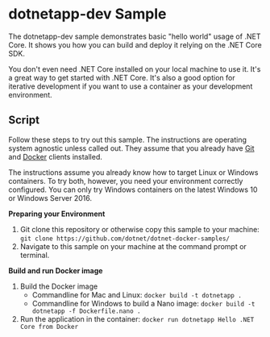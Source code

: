 dotnetapp-dev Sample
====================

The dotnetapp-dev sample demonstrates basic "hello world" usage of .NET Core. It shows you how you can build and deploy it relying on the .NET Core SDK. 

You don't even need .NET Core installed on your local machine to use it. It's a great way to get started with .NET Core. It's also a good option for iterative development if you want to use a container as your development environment.

Script
------

Follow these steps to try out this sample. The instructions are operating system agnostic unless called out. They assume that you already have [Git](https://git-scm.com/downloads) and [Docker](https://www.docker.com/products/docker) clients installed.

The instructions assume you already know how to target Linux or Windows containers. To try both, however, you need your environment correctly configured. You can only try Windows containers on the latest Windows 10 or Windows Server 2016.

**Preparing your Environment**

1. Git clone this repository or otherwise copy this sample to your machine: `git clone https://github.com/dotnet/dotnet-docker-samples/`
2. Navigate to this sample on your machine at the command prompt or terminal.

**Build and run Docker image**

1. Build the Docker image
   - Commandline for Mac and Linux: `docker build -t dotnetapp .`
   - Commandline for Windows to build a Nano image: `docker build -t dotnetapp -f Dockerfile.nano .`
2. Run the application in the container: `docker run dotnetapp Hello .NET Core from Docker`
